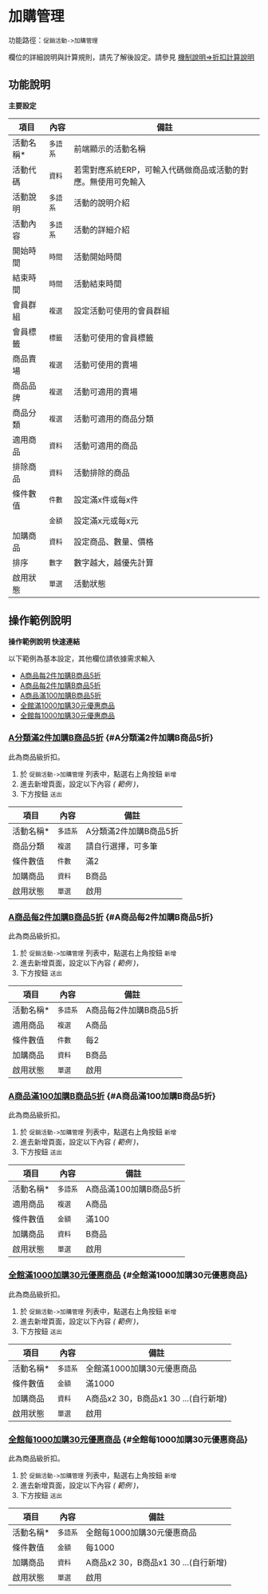 # 加購管理

功能路徑：`促銷活動->加購管理`

欄位的詳細說明與計算規則，請先了解後設定。請參見 [機制說明=>折扣計算說明](/guide/web#折扣說明與計算規則)

## 功能說明

**主要設定**

| 項目 | 內容 | 備註 |
| --- | --- | --- |
| 活動名稱*  | `多語系` | 前端顯示的活動名稱 |
| 活動代碼 | `資料` | 若需對應系統ERP，可輸入代碼做商品或活動的對應。無使用可免輸入 |
| 活動說明 | `多語系` | 活動的說明介紹 |
| 活動內容 | `多語系` | 活動的詳細介紹 |
| 開始時間 | `時間` | 活動開始時間 |
| 結束時間 | `時間` | 活動結束時間 |
| 會員群組 | `複選` | 設定活動可使用的會員群組 |
| 會員標籤 | `標籤` | 活動可使用的會員標籤 |
| 商品賣場 | `複選` | 活動可使用的賣場 |
| 商品品牌 | `複選` | 活動可適用的賣場 |
| 商品分類 | `複選` | 活動可適用的商品分類 |
| 適用商品 | `資料` | 活動可適用的商品 |
| 排除商品 | `資料` | 活動排除的商品 |
| 條件數值 | `件數` | 設定滿x件或每x件 |
| | `金額` | 設定滿x元或每x元 |
| 加購商品 | `資料` | 設定商品、數量、價格 |
| 排序 | `數字` | 數字越大，越優先計算 |
| 啟用狀態 | `單選` | 活動狀態 |

## 操作範例說明

**操作範例說明 快速連結**

以下範例為基本設定，其他欄位請依據需求輸入

* [A商品每2件加購B商品5折](/guide/sale-addition#A商品每2件加購B商品5折)
* [A商品每2件加購B商品5折](/guide/sale-addition#A商品每2件加購B商品5折)
* [A商品滿100加購B商品5折](/guide/sale-addition#A商品滿100加購B商品5折)
* [全館滿1000加購30元優惠商品](/guide/sale-addition#全館滿1000加購30元優惠商品)
* [全館每1000加購30元優惠商品](/guide/sale-addition#全館每1000加購30元優惠商品)

### [A分類滿2件加購B商品5折](/guide/sale-addition#A分類滿2件加購B商品5折) {#A分類滿2件加購B商品5折}

此為商品級折扣。

1. 於 `促銷活動->加購管理` 列表中，點選右上角按鈕 `新增`
2. 進去新增頁面，設定以下內容 _( 範例 )_，
3. 下方按鈕 `送出`

| 項目 | 內容 | 備註 |
| --- | --- | --- |
| 活動名稱*  |  `多語系` | A分類滿2件加購B商品5折 |
| 商品分類 | `複選` | 請自行選擇，可多筆 |
| 條件數值 | `件數` | 滿2 |
| 加購商品 | `資料` | B商品 |
| 啟用狀態 | `單選` | 啟用 |

### [A商品每2件加購B商品5折](/guide/sale-addition#A商品每2件加購B商品5折) {#A商品每2件加購B商品5折}

此為商品級折扣。

1. 於 `促銷活動->加購管理` 列表中，點選右上角按鈕 `新增`
2. 進去新增頁面，設定以下內容 _( 範例 )_，
3. 下方按鈕 `送出`

| 項目 | 內容 | 備註 |
| --- | --- | --- |
| 活動名稱*  |  `多語系` | A商品每2件加購B商品5折 |
| 適用商品 | `複選` | A商品 |
| 條件數值 | `件數` | 每2 |
| 加購商品 | `資料` | B商品 |
| 啟用狀態 | `單選` | 啟用 |

### [A商品滿100加購B商品5折](/guide/sale-addition#A商品滿100加購B商品5折) {#A商品滿100加購B商品5折}

此為商品級折扣。

1. 於 `促銷活動->加購管理` 列表中，點選右上角按鈕 `新增`
2. 進去新增頁面，設定以下內容 _( 範例 )_，
3. 下方按鈕 `送出`

| 項目 | 內容 | 備註 |
| --- | --- | --- |
| 活動名稱*  |  `多語系` | A商品滿100加購B商品5折 |
| 適用商品 | `複選` | A商品 |
| 條件數值 | `金額` | 滿100 |
| 加購商品 | `資料` | B商品 |
| 啟用狀態 | `單選` | 啟用 |

### [全館滿1000加購30元優惠商品](/guide/sale-addition#全館滿1000加購30元優惠商品) {#全館滿1000加購30元優惠商品}

此為商品級折扣。

1. 於 `促銷活動->加購管理` 列表中，點選右上角按鈕 `新增`
2. 進去新增頁面，設定以下內容 _( 範例 )_，
3. 下方按鈕 `送出`

| 項目 | 內容 | 備註 |
| --- | --- | --- |
| 活動名稱*  |  `多語系` | 全館滿1000加購30元優惠商品 |
| 條件數值 | `金額` | 滿1000 |
| 加購商品 | `資料` | A商品x2 30，B商品x1 30 ...(自行新增) |
| 啟用狀態 | `單選` | 啟用 |

### [全館每1000加購30元優惠商品](/guide/sale-addition#全館每1000加購30元優惠商品) {#全館每1000加購30元優惠商品}

此為商品級折扣。

1. 於 `促銷活動->加購管理` 列表中，點選右上角按鈕 `新增`
2. 進去新增頁面，設定以下內容 _( 範例 )_，
3. 下方按鈕 `送出`

| 項目 | 內容 | 備註 |
| --- | --- | --- |
| 活動名稱*  |  `多語系` | 全館每1000加購30元優惠商品 |
| 條件數值 | `金額` | 每1000 |
| 加購商品 | `資料` | A商品x2 30，B商品x1 30 ...(自行新增) |
| 啟用狀態 | `單選` | 啟用 |
